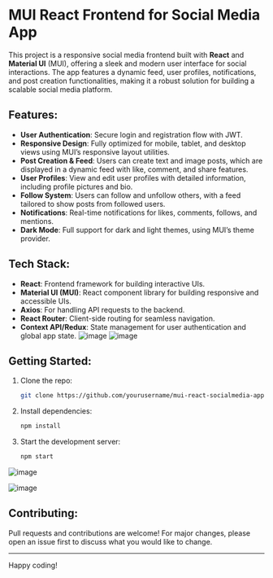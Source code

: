 # MUI React Frontend for Social Media App

This project is a responsive social media frontend built with **React** and **Material UI** (MUI), offering a sleek and modern user interface for social interactions. The app features a dynamic feed, user profiles, notifications, and post creation functionalities, making it a robust solution for building a scalable social media platform.

## Features:
- **User Authentication**: Secure login and registration flow with JWT.
- **Responsive Design**: Fully optimized for mobile, tablet, and desktop views using MUI’s responsive layout utilities.
- **Post Creation & Feed**: Users can create text and image posts, which are displayed in a dynamic feed with like, comment, and share features.
- **User Profiles**: View and edit user profiles with detailed information, including profile pictures and bio.
- **Follow System**: Users can follow and unfollow others, with a feed tailored to show posts from followed users.
- **Notifications**: Real-time notifications for likes, comments, follows, and mentions.
- **Dark Mode**: Full support for dark and light themes, using MUI’s theme provider.

## Tech Stack:
- **React**: Frontend framework for building interactive UIs.
- **Material UI (MUI)**: React component library for building responsive and accessible UIs.
- **Axios**: For handling API requests to the backend.
- **React Router**: Client-side routing for seamless navigation.
- **Context API/Redux**: State management for user authentication and global app state.
![image](https://github.com/user-attachments/assets/8f5a65c8-d606-4021-b730-b3de4a9c3483)
![image](https://github.com/user-attachments/assets/c3282dd3-eaca-41f6-9c03-4b91f32ebf2e)

## Getting Started:
1. Clone the repo:
    ```bash
    git clone https://github.com/yourusername/mui-react-socialmedia-app.git
    ```
2. Install dependencies:
    ```bash
    npm install
    ```
3. Start the development server:
    ```bash
    npm start
    ```

![image](https://github.com/user-attachments/assets/28d3be8b-25f6-4ee1-b9bf-18551960045d)

![image](https://github.com/user-attachments/assets/01a77dbe-3fd8-4e4c-afcf-48c259ade681)

## Contributing:
Pull requests and contributions are welcome! For major changes, please open an issue first to discuss what you would like to change.

---

Happy coding!
